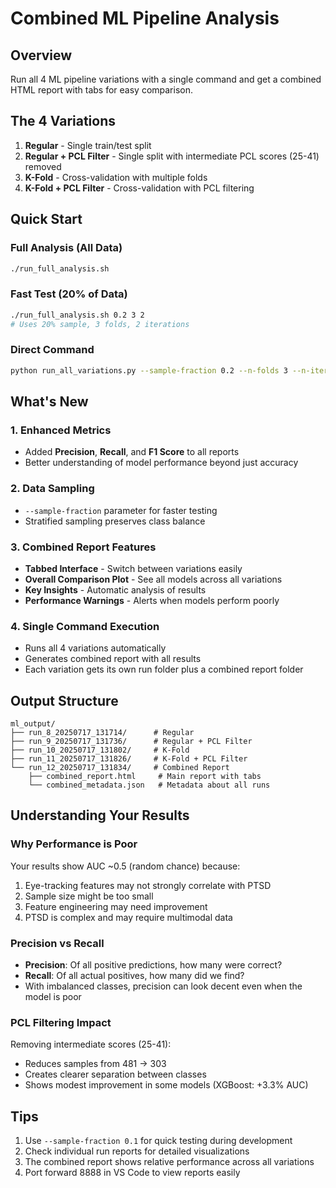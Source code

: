 # Combined ML Pipeline Analysis

## Overview
Run all 4 ML pipeline variations with a single command and get a combined HTML report with tabs for easy comparison.

## The 4 Variations
1. **Regular** - Single train/test split
2. **Regular + PCL Filter** - Single split with intermediate PCL scores (25-41) removed
3. **K-Fold** - Cross-validation with multiple folds
4. **K-Fold + PCL Filter** - Cross-validation with PCL filtering

## Quick Start

### Full Analysis (All Data)
```bash
./run_full_analysis.sh
```

### Fast Test (20% of Data)
```bash
./run_full_analysis.sh 0.2 3 2
# Uses 20% sample, 3 folds, 2 iterations
```

### Direct Command
```bash
python run_all_variations.py --sample-fraction 0.2 --n-folds 3 --n-iterations 2
```

## What's New

### 1. Enhanced Metrics
- Added **Precision**, **Recall**, and **F1 Score** to all reports
- Better understanding of model performance beyond just accuracy

### 2. Data Sampling
- `--sample-fraction` parameter for faster testing
- Stratified sampling preserves class balance

### 3. Combined Report Features
- **Tabbed Interface** - Switch between variations easily
- **Overall Comparison Plot** - See all models across all variations
- **Key Insights** - Automatic analysis of results
- **Performance Warnings** - Alerts when models perform poorly

### 4. Single Command Execution
- Runs all 4 variations automatically
- Generates combined report with all results
- Each variation gets its own run folder plus a combined report folder

## Output Structure
```
ml_output/
├── run_8_20250717_131714/      # Regular
├── run_9_20250717_131736/      # Regular + PCL Filter  
├── run_10_20250717_131802/     # K-Fold
├── run_11_20250717_131826/     # K-Fold + PCL Filter
└── run_12_20250717_131834/     # Combined Report
    ├── combined_report.html     # Main report with tabs
    └── combined_metadata.json   # Metadata about all runs
```

## Understanding Your Results

### Why Performance is Poor
Your results show AUC ~0.5 (random chance) because:
1. Eye-tracking features may not strongly correlate with PTSD
2. Sample size might be too small
3. Feature engineering may need improvement
4. PTSD is complex and may require multimodal data

### Precision vs Recall
- **Precision**: Of all positive predictions, how many were correct?
- **Recall**: Of all actual positives, how many did we find?
- With imbalanced classes, precision can look decent even when the model is poor

### PCL Filtering Impact
Removing intermediate scores (25-41):
- Reduces samples from 481 → 303
- Creates clearer separation between classes
- Shows modest improvement in some models (XGBoost: +3.3% AUC)

## Tips
1. Use `--sample-fraction 0.1` for quick testing during development
2. Check individual run reports for detailed visualizations
3. The combined report shows relative performance across all variations
4. Port forward 8888 in VS Code to view reports easily